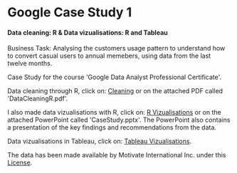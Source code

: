 # Google Case Study 1
#### Data cleaning: R & Data vizualisations: R and Tableau

Business Task: Analysing the customers usage pattern to understand how to convert casual users to annual memebers, using data from the last twelve months. 

Case Study for the course 'Google Data Analyst Professional Certificate'. 

Data cleaning through R, click on: [Cleaning](https://github.com/NasraSalimG/GoogleCaseStudy1/blob/main/DataCleaningR.pdf) or on the attached PDF called 'DataCleaningR.pdf'.

I also made data vizualisations with R, click on: [R Vizualisations](https://github.com/NasraSalimG/GoogleCaseStudy1/blob/main/CaseStudy.pptx) or on the attached PowerPoint called 'CaseStudy.pptx'. The PowerPoint also contains a presentation of the key findings and recommendations from the data. 

Data vizualisations in Tableau, click on: [Tableau Vizualisations](https://public.tableau.com/app/profile/nasra.salim/viz/GoogleCaseStudy1/Dashboard1?publish=yes).

The data has been made available by Motivate International Inc. under this [License](https://www.divvybikes.com/data-license-agreement).


